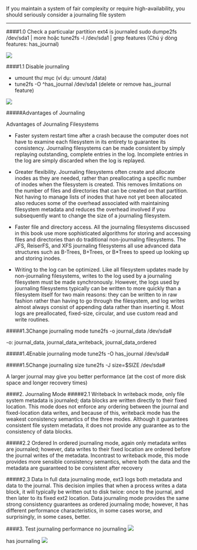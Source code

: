 If you maintain a system of fair complexity or require
high-availability, you should seriously consider a journaling file
system
- - - 

####1.0 Check a particualar partition ext4 is journaled
sudo dumpe2fs /dev/sda1 | more
hoặc tune2fs -l /dev/sda1 | grep features
(Chú ý dòng features: has_journal)

<img src="http://i.imgur.com/KAgdE3C.png">

####1.1 Disable journaling
- umount thư mục (ví dụ: umount /data)
- tune2fs -O ^has_journal /dev/sda1
(delete or remove has_journal feature)

<img src="http://i.imgur.com/Gc6dv4w.png">

#####Advantages of Journaling

Advantages of Journaling Filesystems

- Faster system restart time after a crash because the computer does not have to examine each filesystem in its entirety to guarantee its consistency. Journaling filesystems can be made consistent by simply replaying outstanding, complete entries in the log. Incomplete entries in the log are simply discarded when the log is replayed.

- Greater flexibility. Journaling filesystems often create and allocate inodes as they are needed, rather than preallocating a specific number of inodes when the filesystem is created. This removes limitations on the number of files and directories that can be created on that partition. Not having to manage lists of inodes that have not yet been allocated also reduces some of the overhead associated with maintaining filesystem metadata and reduces the overhead involved if you subsequently want to change the size of a journaling filesystem.

- Faster file and directory access. All the journaling filesystems discussed in this book use more sophisticated algorithms for storing and accessing files and directories than do traditional non-journaling filesystems. The JFS, ReiserFS, and XFS journaling filesystems all use advanced data structures such as B-Trees, B+Trees, or B*Trees to speed up looking up and storing inodes.

- Writing to the log can be optimized. Like all filesystem updates made by non-journaling filesystems, writes to the log used by a journaling filesystem must be made synchronously. However, the logs used by journaling filesystems typically can be written to more quickly than a filesystem itself for two main reasons: they can be written to in raw fashion rather than having to go through the filesystem, and log writes almost always consist of appending data rather than inserting it. Most logs are preallocated, fixed-size, circular, and use custom read and write routines.



#####1.3Change journaling mode
tune2fs -o journal_data /dev/sda#

-o: journal_data, journal_data_writeback, journal_data_ordered

#####1.4Enable journaling mode
tune2fs -O has_journal /dev/sda#

#####1.5Change journaling size
tune2fs -J size=$SIZE /dev/sda#

A larger journal may give you better performance (at the cost of more disk space and longer recovery times)


####2. Journaling Mode
#####2.1 Writeback 
In writeback mode, only file system metadata is journaled; data blocks are written directly to their fixed location. This mode does not enforce any ordering between the journal and fixed-location data writes, and because of this, writeback mode has the weakest consistency semantics of the three modes. Although it guarantees consistent file system metadata, it does not provide any guarantee as to the consistency of data blocks.

#####2.2 Ordered
In ordered journaling mode, again only metadata writes are journaled; however, data writes to their fixed location
are ordered before the journal writes of the metadata. Incontrast to writeback mode, this mode provides more sensible consistency semantics, where both the data and the metadata are guaranteed to be consistent after recovery

#####2.3 Data
In full data journaling mode, ext3 logs both metadata and data to the journal. This decision implies that when a process writes a data block, it will typically be written out to disk twice: once to the journal, and then later to
its fixed ext2 location. Data journaling mode provides the same strong consistency guarantees as ordered journaling
mode; however, it has different performance characteristics, in some cases worse, and surprisingly, in some cases,
better.

####3. Test journaling performance
no journaling
<img src="http://i.imgur.com/MVdMYvv.png">

has journaling
<img src="http://i.imgur.com/hX7YE7S.png">






